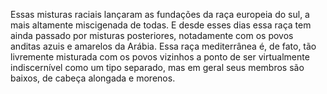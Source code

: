 ﻿Essas misturas raciais lançaram as fundações da raça europeia do sul, a mais altamente miscigenada de todas. E desde esses dias essa raça tem ainda passado por misturas posteriores, notadamente com os povos anditas azuis e amarelos da Arábia. Essa raça mediterrânea é, de fato, tão livremente misturada com os povos vizinhos a ponto de ser virtualmente indiscernível como um tipo separado, mas em geral seus membros são baixos, de cabeça alongada e morenos.